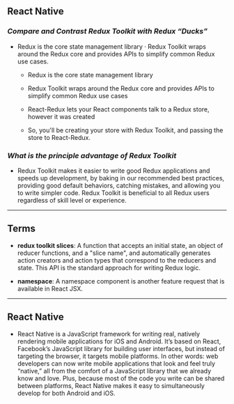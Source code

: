 ## **React Native**

### ***Compare and Contrast Redux Toolkit with Redux “Ducks”***

- Redux is the core state management library · Redux Toolkit wraps around the Redux core and provides APIs to simplify common Redux use cases.

    - Redux is the core state management library

    - Redux Toolkit wraps around the Redux core and provides APIs to simplify common Redux use cases

   - React-Redux lets your React components talk to a Redux store, however it was created

    - So, you'll be creating your store with Redux Toolkit, and passing the store to React-Redux.

### ***What is the principle advantage of Redux Toolkit***

- Redux Toolkit makes it easier to write good Redux applications and speeds up development, by baking in our recommended best practices, providing good default behaviors, catching mistakes, and allowing you to write simpler code. Redux Toolkit is beneficial to all Redux users regardless of skill level or experience.


-------------------------------------------------------------


## **Terms**

- **redux toolkit slices**: A function that accepts an initial state, an object of reducer functions, and a "slice name", and automatically generates action creators and action types that correspond to the reducers and state. This API is the standard approach for writing Redux logic.

 
- **namespace**: A namespace component is another feature request that is available in React JSX.

-------------------------------------------------------------


## **React Native**

- React Native is a JavaScript framework for writing real, natively rendering mobile applications for iOS and Android. It’s based on React, Facebook’s JavaScript library for building user interfaces, but instead of targeting the browser, it targets mobile platforms. In other words: web developers can now write mobile applications that look and feel truly “native,” all from the comfort of a JavaScript library that we already know and love. Plus, because most of the code you write can be shared between platforms, React Native makes it easy to simultaneously develop for both Android and iOS.

